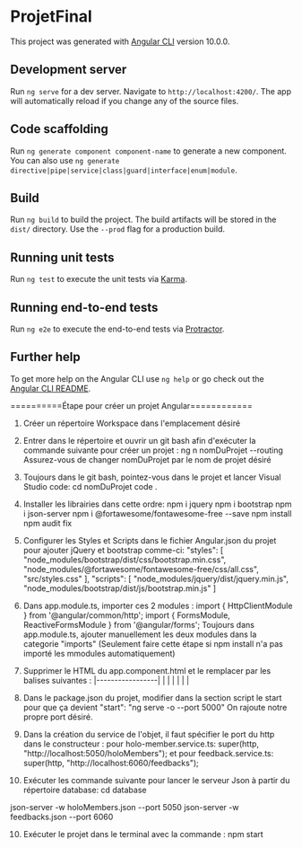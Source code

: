 # ProjetFinal

This project was generated with [Angular CLI](https://github.com/angular/angular-cli) version 10.0.0.

## Development server

Run `ng serve` for a dev server. Navigate to `http://localhost:4200/`. The app will automatically reload if you change any of the source files.

## Code scaffolding

Run `ng generate component component-name` to generate a new component. You can also use `ng generate directive|pipe|service|class|guard|interface|enum|module`.

## Build

Run `ng build` to build the project. The build artifacts will be stored in the `dist/` directory. Use the `--prod` flag for a production build.

## Running unit tests

Run `ng test` to execute the unit tests via [Karma](https://karma-runner.github.io).

## Running end-to-end tests

Run `ng e2e` to execute the end-to-end tests via [Protractor](http://www.protractortest.org/).

## Further help

To get more help on the Angular CLI use `ng help` or go check out the [Angular CLI README](https://github.com/angular/angular-cli/blob/master/README.md).



==========Étape pour créer un projet Angular============
1. Créer un répertoire Workspace dans l'emplacement désiré

2. Entrer dans le répertoire et ouvrir un git bash afin d'exécuter la commande suivante pour créer un projet : ng n nomDuProjet --routing 
Assurez-vous de changer nomDuProjet par le nom de projet désiré 

3. Toujours dans le git bash, pointez-vous dans le projet et lancer Visual Studio code: 
cd nomDuProjet
code .

4. Installer les librairies dans cette ordre:
  npm i jquery
  npm i bootstrap
  npm i json-server 
  npm i @fortawesome/fontawesome-free --save
  npm install
  npm audit fix

5. Configurer les Styles et Scripts dans le fichier Angular.json du projet pour ajouter jQuery et bootstrap  comme-ci:
  "styles": [
   "node_modules/bootstrap/dist/css/bootstrap.min.css",
   "node_modules/@fortawesome/fontawesome-free/css/all.css",
   "src/styles.css"
  ],
  "scripts": [
    "node_modules/jquery/dist/jquery.min.js",
    "node_modules/bootstrap/dist/js/bootstrap.min.js"
  ]

6. Dans app.module.ts, importer ces 2 modules :
  import { HttpClientModule } from '@angular/common/http';
  import { FormsModule, ReactiveFormsModule } from '@angular/forms';
  Toujours dans app.module.ts, ajouter manuellement les deux modules dans la categorie "imports"
  (Seulement faire cette étape si npm install n'a pas importé les mmodules automatiquement)
  
6. Supprimer le HTML du app.component.html et le remplacer par les balises suivantes :
  |-----------------|
  | <app-navbar>    |
  | <router-outlet> |
  | <app-footer>    |

7. Dans le package.json du projet, modifier dans la section script le start pour que ça devient "start": "ng serve -o --port 5000"
On rajoute notre propre port désiré.

8. Dans la création du service de l'objet, il faut spécifier le port du http dans le constructeur : 
pour holo-member.service.ts:
super(http, "http://localhost:5050/holoMembers");
et
pour feedback.service.ts:
super(http, "http://localhost:6060/feedbacks");

9. Exécuter les commande suivante pour lancer le serveur Json à partir du répertoire database: 
cd database

json-server -w holoMembers.json --port 5050
json-server -w feedbacks.json --port 6060

10. Exécuter le projet dans le terminal avec la commande : 
npm start